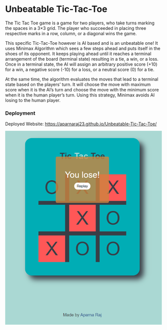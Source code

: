 # Unbeatable Tic-Tac-Toe
The Tic Tac Toe game is a game for two players, who take turns marking the spaces in a 3×3 grid. The player who succeeded in placing three respective marks in a row, column, or a diagonal wins the game. 

This specific Tic-Tac-Toe however is AI based and is an unbeatable one! It uses Minimax Algorithm which sees a few steps ahead and puts itself in the shoes of its opponent. It keeps playing ahead until it reaches a terminal arrangement of the board (terminal state) resulting in a tie, a win, or a loss. Once in a terminal state, the AI will assign an arbitrary positive score (+10) for a win, a negative score (-10) for a loss, or a neutral score (0) for a tie.

At the same time, the algorithm evaluates the moves that lead to a terminal state based on the players’ turn. It will choose the move with maximum score when it is the AI’s turn and choose the move with the minimum score when it is the human player’s turn. Using this strategy, Minimax avoids AI losing to the human player.

### Deployment
Deployed Website: https://aparnaraj23.github.io/Unbeatable-Tic-Tac-Toe/

![](screenshot.PNG)
